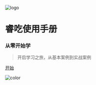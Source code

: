 ![logo](https://docsify.js.org/_media/icon.svg)

# 睿吃使用手册

### 从零开始学

> 开启学习之旅，从基本案例到实战案例

[开始](README.md)

<!-- 背景色 -->

![color](#13c2c2)
